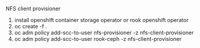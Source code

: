 NFS client provisioner

1) install openshift container storage operator or rook openshift operator
2) oc create -f .
3) oc adm policy add-scc-to-user nfs-provisioner -z nfs-client-provisioner
4) oc adm policy add-scc-to-user rook-ceph -z nfs-client-provisioner